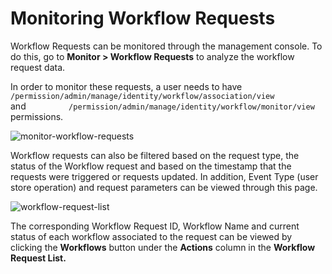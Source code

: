 # Monitoring Workflow Requests

Workflow Requests can be monitored through the management console. To do
this, go to **Monitor \> Workflow Requests** to analyze the workflow
request data.

In order to monitor these requests, a user needs to have
`          /permission/admin/manage/identity/workflow/association/view         `
and
`          /permission/admin/manage/identity/workflow/monitor/view         `
permissions.

![monitor-workflow-requests](../../assets/img/using-wso2-identity-server/monitor-workflow-requests.png) 

Workflow requests can also be filtered based on the request type, the
status of the Workflow request and based on the timestamp that the
requests were triggered or requests updated. In addition, Event Type
(user store operation) and request parameters can be viewed through this
page.

![workflow-request-list](../../assets/img/using-wso2-identity-server/workflow-request-list.png)

The corresponding Workflow Request ID, Workflow Name and current status
of each workflow associated to the request can be viewed by clicking the
**Workflows** button under the **Actions** column in the **Workflow
Request List.**
